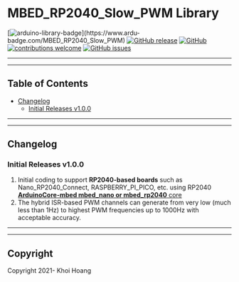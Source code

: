 # MBED_RP2040_Slow_PWM Library

[![arduino-library-badge](https://www.ardu-badge.com/badge/MBED_RP2040_Slow_PWM.svg?)](https://www.ardu-badge.com/MBED_RP2040_Slow_PWM)
[![GitHub release](https://img.shields.io/github/release/khoih-prog/MBED_RP2040_Slow_PWM.svg)](https://github.com/khoih-prog/MBED_RP2040_Slow_PWM/releases)
[![GitHub](https://img.shields.io/github/license/mashape/apistatus.svg)](https://github.com/khoih-prog/MBED_RP2040_Slow_PWM/blob/master/LICENSE)
[![contributions welcome](https://img.shields.io/badge/contributions-welcome-brightgreen.svg?style=flat)](#Contributing)
[![GitHub issues](https://img.shields.io/github/issues/khoih-prog/MBED_RP2040_Slow_PWM.svg)](http://github.com/khoih-prog/MBED_RP2040_Slow_PWM/issues)

---
---

## Table of Contents

* [Changelog](#changelog)
  * [Initial Releases v1.0.0](#Initial-Releases-v100)

---
---

## Changelog

### Initial Releases v1.0.0

1. Initial coding to support **RP2040-based boards** such as Nano_RP2040_Connect, RASPBERRY_PI_PICO, etc. using RP2040 [**ArduinoCore-mbed mbed_nano or mbed_rp2040** core](https://github.com/arduino/ArduinoCore-mbed)
2. The hybrid ISR-based PWM channels can generate from very low (much less than 1Hz) to highest PWM frequencies up to 1000Hz with acceptable accuracy.

---
---

## Copyright

Copyright 2021- Khoi Hoang


